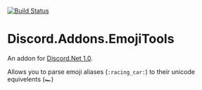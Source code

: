 [![Build Status](https://travis-ci.org/foxbot/Discord.Addons.EmojiTools.svg?branch=master)](https://travis-ci.org/foxbot/Discord.Addons.EmojiTools)

# Discord.Addons.EmojiTools
An addon for [Discord.Net 1.0](https://github.com/RogueException/Discord.Net). 

Allows you to parse emoji aliases (`:racing_car:`) to their unicode equivelents (`🏎`)
